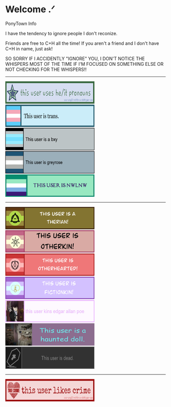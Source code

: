 # Welcome .ᐟ



PonyTown Info

I have the tendency to ignore people I don't reconize.

Friends are free to C+H all the time! If you aren't a friend and I don't have C+H in name, just ask!

SO SORRY IF I ACCIDENTLY "IGNORE" YOU, I DON'T NOTICE THE WHISPERS MOST OF THE TIME IF I'M FOCUSED ON SOMETHING ELSE OR NOT CHECKING FOR THE WHISPERS!!
***


<img src="https://github.com/lordlwas/lordlwas/blob/main/He%20It%20Pronouns.jpg?raw=true?raw=true" alt="Alt Text" width="280" height="70"> <img src="https://github.com/lordlwas/lordlwas/blob/main/Transgender%202.jpg?raw=true?raw=true" alt="Alt Text" width="280" height="70"> <img src="https://github.com/lordlwas/lordlwas/blob/main/Bxy.jpg?raw=true?raw=true" alt="Alt Text" width="280" height="70"> <img src="https://github.com/lordlwas/lordlwas/blob/main/Grayrose.jpg?raw=true?raw=true" alt="Alt Text" width="280" height="70"> <img src="https://github.com/lordlwas/lordlwas/blob/main/Nwlnw.png?raw=true?raw=true" alt="Alt Text" width="280" height="70"> 
***

<img src="https://github.com/lordlwas/lordlwas/blob/main/Therian%202.jpg?raw=true?raw=true" alt="Alt Text" width="280" height="70"> <img src="https://github.com/lordlwas/lordlwas/blob/main/Otherkin.jpg?raw=true?raw=true" alt="Alt Text" width="280" height="70"> <img src="https://github.com/lordlwas/lordlwas/blob/main/Otherhearted.jpg?raw=true?raw=true" alt="Alt Text" width="280" height="70">   <img src="https://github.com/lordlwas/lordlwas/blob/main/Fictionkin.jpg?raw=true?raw=true" alt="Alt Text" width="280" height="70"> <img src="https://github.com/lordlwas/lordlwas/blob/main/Kin.jpg?raw=true?raw=true" alt="Alt Text" width="280" height="70"> <img src="https://github.com/lordlwas/lordlwas/blob/main/Haunted%20Doll.jpg?raw=true?raw=true" alt="Alt Text" width="280" height="70"> 
 <img src="https://github.com/lordlwas/lordlwas/blob/main/Dead.jpg?raw=true?raw=true" alt="Alt Text" width="280" height="70">     
***


<img src="https://github.com/lordlwas/lordlwas/blob/main/Crime.jpg?raw=true?raw=true" alt="Alt Text" width="280" height="70">
